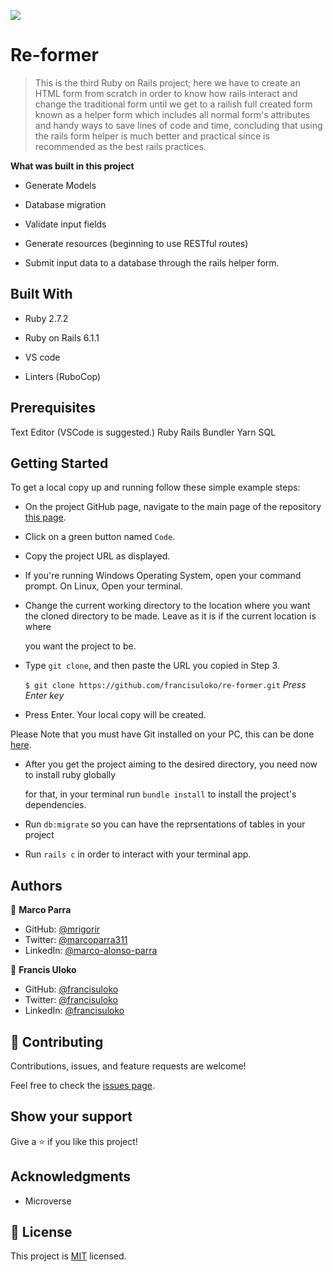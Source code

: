 ![](https://img.shields.io/badge/Microverse-blueviolet)

# Re-former

> This is the third Ruby on Rails project; here we have to create an HTML form from scratch in order to know how rails interact and change the traditional form until we get to a railish full created form known as a helper form which includes all normal form's attributes and handy ways to save lines of code and time, concluding that using the rails form helper is much better and practical since is recommended as the best rails practices.  

  
**What was built in this project**

- Generate Models

- Database migration

- Validate input fields

- Generate resources (beginning to use RESTful routes)

- Submit input data to a database through the rails helper form.


## Built With

- Ruby 2.7.2

- Ruby on Rails 6.1.1

- VS code

- Linters (RuboCop)


## Prerequisites

Text Editor (VSCode is suggested.) Ruby Rails Bundler Yarn SQL


## Getting Started

To get a local copy up and running follow these simple example steps:

- On the project GitHub page, navigate to the main page of the repository [this page](https://github.com/francisuloko/re-former.git).

- Click on a green button named `Code`.

- Copy the project URL as displayed.

- If you're running Windows Operating System, open your command prompt. On Linux, Open your terminal.

- Change the current working directory to the location where you want the cloned directory to be made. Leave as it is if the current location is where    

  you want the project to be.

- Type `git clone`, and then paste the URL you copied in Step 3.<br>

  `$ git clone https://github.com/francisuloko/re-former.git` <em>Press Enter key</em><br>

- Press Enter. Your local copy will be created.

Please Note that you must have Git installed on your PC, this can be done [here](https://gist.github.com/derhuerst/1b15ff4652a867391f03).


- After you get the project aiming to the desired directory, you need now to install ruby globally
  
  for that, in your terminal run `bundle install` to install the project's dependencies.

- Run `db:migrate` so you can have the reprsentations of tables in your project

- Run `rails c` in order to interact with your terminal app.


## Authors

👤 **Marco Parra**

- GitHub: [@mrigorir](https://github.com/mrigorir)
- Twitter: [@marcoparra311](https://twitter.com/marcoparra311)
- LinkedIn: [@marco-alonso-parra](https://www.linkedin.com/in/marco-alonso-parra/)

👤 **Francis Uloko**

- GitHub: [@francisuloko](https://github.com/francisuloko)
- Twitter: [@francisuloko](https://twitter.com/francisuloko)
- LinkedIn: [@francisuloko](https://linkedin.com/in/francisuloko)


## 🤝 Contributing

Contributions, issues, and feature requests are welcome!

Feel free to check the [issues page](https://github.com/francisuloko/re-former/issues).

## Show your support

Give a ⭐️ if you like this project!

## Acknowledgments

- Microverse

## 📝 License

This project is [MIT](https://en.wikipedia.org/wiki/MIT_License) licensed.